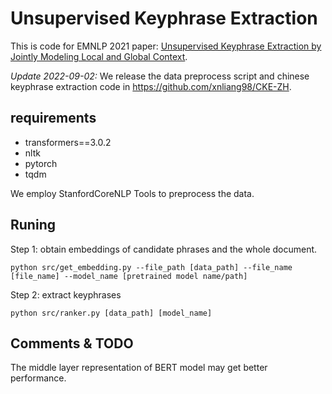 # Unsupervised Keyphrase Extraction
This is code for EMNLP 2021 paper: [Unsupervised Keyphrase Extraction by Jointly Modeling Local and Global Context](https://aclanthology.org/2021.emnlp-main.14/).

*Update 2022-09-02:* We release the data preprocess script and chinese keyphrase extraction code in https://github.com/xnliang98/CKE-ZH.

## requirements
- transformers==3.0.2
- nltk
- pytorch
- tqdm

We employ StanfordCoreNLP Tools to preprocess the data.

## Runing
Step 1: obtain embeddings of candidate phrases and the whole document.
```shell
python src/get_embedding.py --file_path [data_path] --file_name [file_name] --model_name [pretrained model name/path]
```

Step 2: extract keyphrases
```shell
python src/ranker.py [data_path] [model_name]
```

## Comments & TODO
The middle layer representation of BERT model may get better performance.
